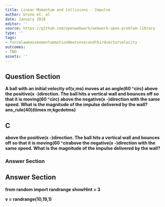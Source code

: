 ```yaml
---
title: Linear Momentum and Collisions - Impulse
author: Urone et. al
date: January 2018
editor: ''
source: https://github.com/openwebwork/webwork-open-problem-library
type: ''
tags:
- forcelawmassmomentummotionNewtonsecondthirdvectorvelocity
outcomes:
- TBD
assets: ''
---
```


## Question Section 

<b>
A ball with an initial velocity of(v,ms) moves at an angle(60 ^circ) above the positive(x -)direction. The ball hits a vertical wall and bounces off so that it is moving(60 ^circ) above the negative(x -)direction with the same speed. What is the magnitude of the impulse delivered by the wall?
ans_rule(40)(times m;kgcdotms)

## C
above the positive(x -)direction. The ball hits a vertical wall and bounces off so that it is moving(60 ^cirabove the negative(x -)direction with the same speed. What is the magnitude of the impulse delivered by the wall?
### Answer Section


## Answer Section

from random import randrange
showHint = 3

v = randrange(10,19,1)